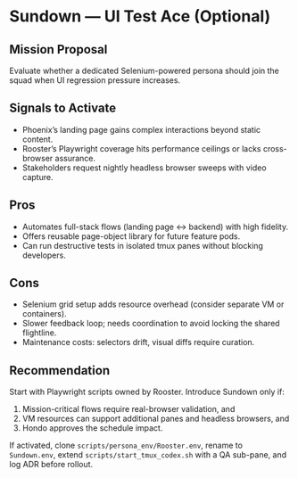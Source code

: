 # Sundown — UI Test Ace (Optional)

## Mission Proposal
Evaluate whether a dedicated Selenium-powered persona should join the squad when UI regression pressure increases.

## Signals to Activate
- Phoenix’s landing page gains complex interactions beyond static content.
- Rooster’s Playwright coverage hits performance ceilings or lacks cross-browser assurance.
- Stakeholders request nightly headless browser sweeps with video capture.

## Pros
- Automates full-stack flows (landing page ↔ backend) with high fidelity.
- Offers reusable page-object library for future feature pods.
- Can run destructive tests in isolated tmux panes without blocking developers.

## Cons
- Selenium grid setup adds resource overhead (consider separate VM or containers).
- Slower feedback loop; needs coordination to avoid locking the shared flightline.
- Maintenance costs: selectors drift, visual diffs require curation.

## Recommendation
Start with Playwright scripts owned by Rooster. Introduce Sundown only if:
1. Mission-critical flows require real-browser validation, and
2. VM resources can support additional panes and headless browsers, and
3. Hondo approves the schedule impact.

If activated, clone `scripts/persona_env/Rooster.env`, rename to `Sundown.env`, extend `scripts/start_tmux_codex.sh` with a QA sub-pane, and log ADR before rollout.
